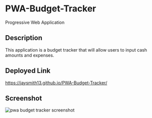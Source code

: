 # PWA-Budget-Tracker
Progressive Web Application

## Description

This application is a budget tracker that will allow users to input cash amounts and expenses. 

## Deployed Link
https://jaysmith13.github.io/PWA-Budget-Tracker/

## Screenshot
![pwa budget tracker screenshot](https://user-images.githubusercontent.com/99004555/185584168-690f7a3a-c460-40e1-a801-11187dcf9ac1.png)
